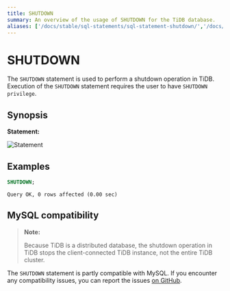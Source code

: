 ```yaml
---
title: SHUTDOWN
summary: An overview of the usage of SHUTDOWN for the TiDB database.
aliases: ['/docs/stable/sql-statements/sql-statement-shutdown/','/docs/v4.0/sql-statements/sql-statement-shutdown/']
---
```


# SHUTDOWN

The `SHUTDOWN` statement is used to perform a shutdown operation in TiDB. Execution of the `SHUTDOWN` statement requires the user to have `SHUTDOWN privilege`.

## Synopsis

**Statement:**

![Statement](https://docs-download.pingcap.com/media/images/docs/sqlgram/ShutdownStmt.png)

## Examples


```sql
SHUTDOWN;
```

```
Query OK, 0 rows affected (0.00 sec)
```

## MySQL compatibility

> **Note:**
>
> Because TiDB is a distributed database, the shutdown operation in TiDB stops the client-connected TiDB instance, not the entire TiDB cluster.

The `SHUTDOWN` statement is partly compatible with MySQL. If you encounter any compatibility issues, you can report the issues [on GitHub](https://github.com/pingcap/tidb/issues/new/choose).
